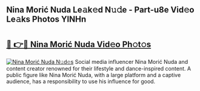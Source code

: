 ## Nina Morić Nuda Le𝚊k𝚎d N𝚞𝚍e - Part-u8e Vid𝚎o Le𝚊ks Photos YlNHn

# <h2><a href="http://fbf3ox.evod.top/?m=Nina+Mori%c4%87+Nuda">🔗 👉🔴 Nina Morić Nuda Vid𝚎o Ph𝚘t𝚘s</a></h2>

[![Nina Morić Nuda N𝚞d𝚎s](https://i.imgur.com/8V9OHl7.gif)](http://fbf3ox.evod.top/?m=Nina+Mori%c4%87+Nuda)
Social media influencer Nina Morić Nuda and content creator renowned for their lifestyle and dance-inspired content. A public figure like Nina Morić Nuda, with a large platform and a captive audience, has a responsibility to use his influence for good. 
